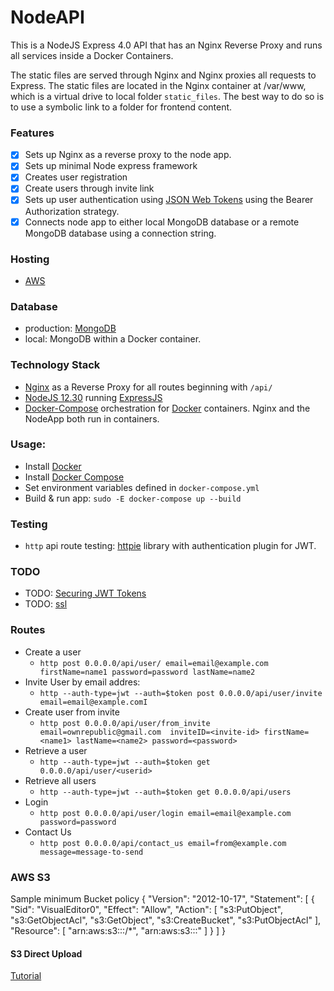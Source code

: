 # NodeAPI
This is a NodeJS Express 4.0 API that has an Nginx Reverse Proxy and runs all services inside a Docker Containers. 

The static files are served through Nginx and Nginx proxies all requests to Express. 
The static files are located in the Nginx container at /var/www, which is a virtual drive
to local folder `static_files`. The best way to do so is to use a symbolic
link to a folder for frontend content.

### Features
* [x] Sets up Nginx as a reverse proxy to the node app.
* [x] Sets up minimal Node express framework
* [x] Creates user registration
* [x] Create users through invite link
* [x] Sets up user authentication using [JSON Web Tokens](https://github.com/auth0/node-jsonwebtoken) using the Bearer Authorization strategy. 
* [x] Connects node app to either local MongoDB database or a remote MongoDB database using a connection string.

### Hosting
* [AWS](https://console.aws.amazon.com)

### Database 
* production: [MongoDB](https://cloud.mongodb.com/)
* local: MongoDB within a Docker container.

### Technology Stack
* [Nginx](https://www.nginx.com/) as a Reverse Proxy for all routes beginning with `/api/`
* [NodeJS 12.30](https://nodejs.org/en/) running [ExpressJS](https://expressjs.com/)
* [Docker-Compose](https://docs.docker.com/compose/) orchestration for
[Docker]() containers. Nginx and the NodeApp both run in containers.

### Usage:

* Install [Docker](https://docs.docker.com/install)
* Install [Docker Compose](https://docs.docker.com/compose/install)
* Set environment variables defined in `docker-compose.yml`
* Build & run app: `sudo -E docker-compose up --build` 

### Testing
* `http` api route testing: [httpie](https://github.com/teracyhq/httpie-jwt-auth) library with authentication plugin for JWT.

### TODO
* TODO: [Securing JWT Tokens](https://medium.com/@siddharthac6/json-web-token-jwt-the-right-way-of-implementing-with-node-js-65b8915d550e)
* TODO: [ssl](https://www.digitalocean.com/community/tutorials/how-to-secure-a-containerized-node-js-application-with-nginx-let-s-encrypt-and-docker-compose#step-3-%E2%80%94-creating-the-docker-compose-file)

### Routes
* Create a user
  * `http post 0.0.0.0/api/user/ email=email@example.com firstName=name1 password=password lastName=name2`
* Invite User by email addres:
  * `http --auth-type=jwt --auth=$token post 0.0.0.0/api/user/invite email=email@example.comI`
* Create user from invite 
  * `http post 0.0.0.0/api/user/from_invite email=ownrepublic@gmail.com 
     inviteID=<invite-id> firstName=<name1> lastName=<name2> password=<password>`
* Retrieve a user
  * `http --auth-type=jwt --auth=$token get 0.0.0.0/api/user/<userid>`
* Retrieve all users
  * `http --auth-type=jwt --auth=$token get 0.0.0.0/api/users`
* Login 
  * `http post 0.0.0.0/api/user/login email=email@example.com password=password`
* Contact Us
  * `http post 0.0.0.0/api/contact_us email=from@example.com message=message-to-send`

### AWS S3
Sample minimum Bucket policy
{
    "Version": "2012-10-17",
    "Statement": [
        {
            "Sid": "VisualEditor0",
            "Effect": "Allow",
            "Action": [
                "s3:PutObject",
                "s3:GetObjectAcl",
                "s3:GetObject",
                "s3:CreateBucket",
                "s3:PutObjectAcl"
            ],
            "Resource": [
                "arn:aws:s3:::<bucketname>/*",
                "arn:aws:s3:::<bucketname>"
            ]
        }
    ]
}


#### S3 Direct Upload
<a href="https://devcenter.heroku.com/articles/s3-upload-node#direct-uploading">Tutorial</a>
